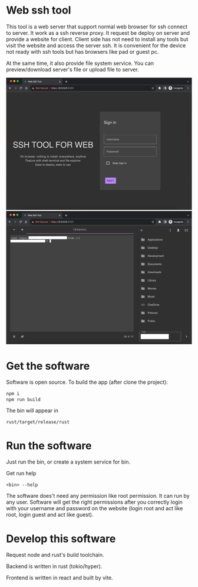 # Web ssh tool

This tool is a web server that support normal web browser for ssh connect to server. It work as a ssh reverse proxy. It request be deploy on server and provide a website for client. Client side has not need to install any tools but visit the website and access the server ssh. It is convenient for the device not ready with ssh tools but has browsers like pad or guest pc.

At the same time, it also provide file system service. You can preview/download server's file or upload file to server.

<img src="doc/login.png"/>

<img src="doc/interface.png"/>

# Get the software

Software is open source. To build the app (after clone the project):

```console
npm i
npm run build
```


The bin will appear in 
```console
rust/target/release/rust
```

# Run the software

Just run the bin, or create a system service for bin.

Get run help

```console
<bin> --help
```

The software does't need any permission like root permission. It can run by any user. Software will get the right permissions after you correctly login with your username and password on the website (login root and act like root, login guest and act like guest).

# Develop this software

Request node and rust's build toolchain.

Backend is written in rust (tokio/hyper).

Frontend is written in react and built by vite.
